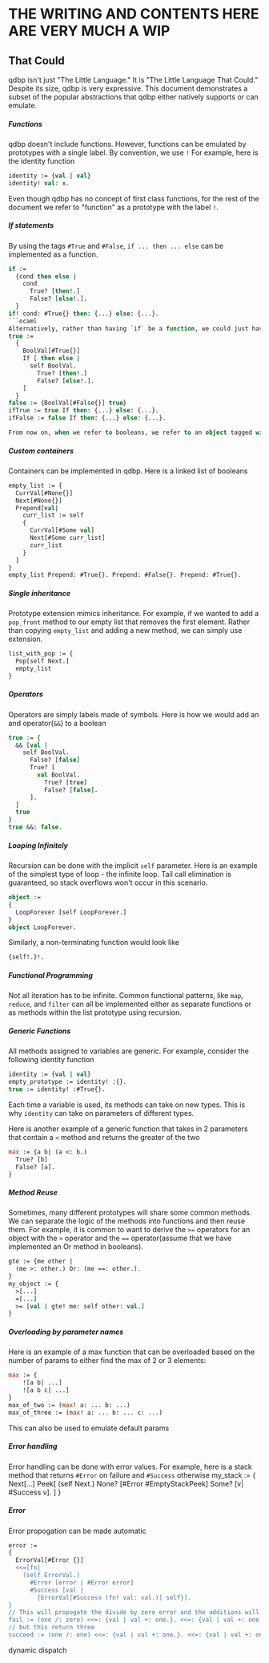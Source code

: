 # THE WRITING AND CONTENTS HERE ARE VERY MUCH A WIP
## That Could

qdbp isn't just "The Little Language." It is "The Little Language That Could." Despite its size, qdbp is very expressive. This document demonstrates a subset of the popular abstractions that qdbp either natively supports or can emulate.

##### Functions
qdbp doesn't include functions. However, functions can be emulated by prototypes with a single label. By convention, we use `!` For example, here is the identity function
```ocaml
identity := {val | val}
identity! val: x.
```
Even though qdbp has no concept of first class functions, for the rest of the document we refer to "function" as a prototype with the label `!`.

##### If statements
By using the tags `#True` and `#False`, `if ... then ... else` can be implemented as a function.
```ocaml
if := 
  {cond then else | 
    cond 
      True? [then!.]
      False? [else!.].
  }
if! cond: #True{} then: {...} else: {...}.
```ocaml
Alternatively, rather than having `if` be a function, we could just have it be a member of a boolean prototype object
true :=
  {
    BoolVal[#True{}]
    If [ then else | 
      self BoolVal.
        True? [then!.]  
        False? [else!.].
    ]
  }
false := {BoolVal[#False{}] true}
ifTrue := true If then: {...} else: {...}.
ifFalse := false If then: {...} else: {...}.

From now on, when we refer to booleans, we refer to an object tagged with either `#True` or `#False`
```

##### Custom containers
Containers can be implemented in qdbp. Here is a linked list of booleans
```ocaml
empty_list := {
  CurrVal[#None{}]
  Next[#None{}]
  Prepend[val| 
    curr_list := self
    {
      CurrVal[#Some val]
      Next[#Some curr_list]
      curr_list
    }
  ]
}
empty_list Prepend: #True{}. Prepend: #False{}. Prepend: #True{}.
```
##### Single inheritance
Prototype extension mimics inheritance. For example, if we wanted to add a `pop_front` method to our empty list that removes the first element. Rather than copying `empty_list` and adding a new method, we can simply use extension.
```ocaml
list_with_pop := {
  Pop[self Next.]
  empty_list
}
```
##### Operators
Operators are simply labels made of symbols. Here is how we would add an and operator(`&&`) to a boolean
```ocaml
true := {
  && [val | 
    self BoolVal.
      False? [false]
      True? [
        val BoolVal.
          True? [true]
          False? [false].
      ].
  ]
  true
}
true &&: false.
```
##### Looping Infinitely
Recursion can be done with the implicit `self` parameter. Here is an example of the simplest type of loop - the infinite loop. Tail call elimination is guaranteed, so stack overflows won't occur in this scenario.
```ocaml
object := 
{
  LoopForever [self LoopForever.]
}
object LoopForever.
```
Similarly, a non-terminating function would look like
```ocaml
{self!.}!.
```
##### Functional Programming
Not all iteration has to be infinite. Common functional patterns, like `map`, `reduce`, and `filter` can all be implemented either as separate functions or as methods within the list prototype using recursion.

##### Generic Functions
All methods assigned to variables are generic. For example, consider the following identity function
```ocaml
identity := {val | val}
empty_prototype := identity! :{}.
true := identity! :#True{}.
```
Each time a variable is used, its methods can take on new types. This is why `identity` can take on parameters of different types.

Here is another example of a generic function that takes in 2 parameters that contain a `<` method and returns the greater of the two

```ocaml
max := {a b| (a <: b.)
  True? [b]
  False? [a].
}
```
##### Method Reuse
Sometimes, many different prototypes will share some common methods. We can separate the logic of the methods into functions and then reuse them. For example, it is common to want to derive the `>=` operators for an object with the `>` operator and the `==` operator(assume that we have implemented an Or method in booleans).
```ocaml
gte := {me other | 
  (me >: other.) Or: (me ==: other.).
}
my_object := {
  >[...]
  =[...]
  >= [val | gte! me: self other: val.]
}
```
##### Overloading by parameter names
Here is an example of a max function that can be overloaded based on the number of params to either find the max of 2 or 3 elements:
```ocaml
max := {
    ![a b| ...]
    ![a b c| ...]
}
max_of_two := (max! a: ... b: ...)
max_of_three := (max! a: ... b: ... c: ...)
```
This can also be used to emulate default params

##### Error handling
Error handling can be done with error values. For example, here is a stack method that returns `#Error` on failure and `#Success` otherwise
my_stack := {
  Next[...]
  Peek[
    (self Next.)
      None? [#Error #EmptyStackPeek]
      Some? [v| #Success v].
  ]
}
##### Error
Error propogation can be made automatic
```ocaml
error := 
{
  ErrorVal[#Error {}]
  <<=[fn| 
    (self ErrorVal.)
      #Error [error | #Error error]
      #Success [val | 
        {ErrorVal[#Success (fn! val: val.)] self}].
}
// This will propogate the divide by zero error and the additions will never occur
fail := (one /: zero) <<=: {val | val +: one.}. <<=: {val | val +: one.}.
// but this return three
succeed := (one /: one) <<=: {val | val +: one.}. <<=: {val | val +: one.}.
```
dynamic dispatch